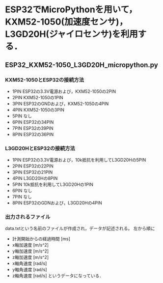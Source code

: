 # ESP32でMicroPythonを用いて，KXM52-1050(加速度センサ)，L3GD20H(ジャイロセンサ)を利用する．
## ESP32_KXM52-1050_L3GD20H_micropython.py
### KXM52-1050とESP32の接続方法
* 1PIN ESP32の3.3V電源および，KXM52-1050の2PIN
* 2PIN KXM52-1050の1PIN
* 3PIN ESP32のGNDおよび，KXM52-1050の4PIN
* 4PIN KXM52-1050の3PIN
* 5PIN なし
* 6PIN ESP32の34PIN
* 7PIN ESP32の39PIN
* 8PIN ESP32の36PIN
### L3GD20HとESP32の接続方法
* 1PIN ESP32の3.3V電源および，10k抵抗を利用してL3GD20Hの5PIN
* 2PIN ESP32の22PIN
* 3PIN ESP32の21PIN
* 4PIN L3GD20Hの8PIN
* 5PIN 10k抵抗を利用してL3GD20Hの1PIN
* 6PIN なし
* 7PIN なし
* 8PIN ESP32のGDNおよび，L3GD20Hの4PIN
### 出力されるファイル
data.txtという名前のファイルが作成され，データが記述される。
左から順に
* 計測開始からの経過時間 [ms]
* x軸加速度 [m/s^2]
* y軸加速度 [m/s^2]
* z軸加速度 [m/s^2]
* x軸角速度 [rad/s]
* y軸角速度 [rad/s]
* z軸角速度 [rad/s]
というデータになっている．
